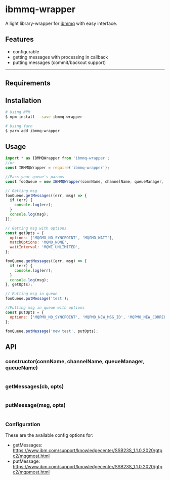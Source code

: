 # ibmmq-wrapper
 
A light library-wrapper for [ibmmq](https://www.npmjs.com/package/ibmmq) with easy interface.

## Features

* configurable
* getting messages with processing in callback
* putting messages (commit/backout support)

---
## Requirements

## Installation

```bash
# Using NPM
$ npm install --save ibmmq-wrapper

# Using Yarn
$ yarn add ibmmq-wrapper
```

## Usage

```javascript
import * as IBMMQWrapper from 'ibmmq-wrapper';
//or
const IBMMQWrapper = require('ibmmq-wrapper');

//Pass your queue's params
const fooQueue = new IBMMQWrapper(connName, channelName, queueManager, queueName);

// Getting msg
fooQueue.getMessages((err, msg) => {
  if (err) {
    console.log(err);
  }
  console.log(msg);
});

// Getting msg with options
const getOpts = {
  options: ['MQGMO_NO_SYNCPOINT', 'MQGMO_WAIT'],
  matchOptions: 'MQMO_NONE',
  waitInterval: 'MQWI_UNLIMITED',
};

fooQueue.getMessages((err, msg) => {
  if (err) {
    console.log(err);
  }
  console.log(msg);
}, getOpts);

// Putting msg in queue
fooQueue.putMessage('test');

//Putting msg in queue with options
const putOpts = {
  options: ['MQPMO_NO_SYNCPOINT', 'MQPMO_NEW_MSG_ID', 'MQPMO_NEW_CORREL_ID'],
};

fooQueue.putMessage('new test', putOpts);
```

## API

### constructor(connName, channelName, queueManager, queueName)

```javascript
```

### getMessages(cb, opts)

```javascript
```

### putMessage(msg, opts)

```javascript
```

### Configuration

These are the available config options for:

* getMessages: https://www.ibm.com/support/knowledgecenter/SSB23S_1.1.0.2020/gtpc2/mqgmost.html
* putMessage: https://www.ibm.com/support/knowledgecenter/SSB23S_1.1.0.2020/gtpc2/mqpmost.html
